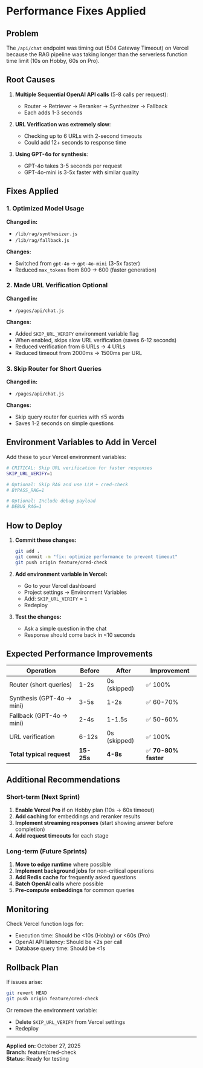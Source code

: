 # Performance Fixes Applied

## Problem
The `/api/chat` endpoint was timing out (504 Gateway Timeout) on Vercel because the RAG pipeline was taking longer than the serverless function time limit (10s on Hobby, 60s on Pro).

## Root Causes
1. **Multiple Sequential OpenAI API calls** (5-8 calls per request):
   - Router → Retriever → Reranker → Synthesizer → Fallback
   - Each adds 1-3 seconds

2. **URL Verification was extremely slow**:
   - Checking up to 6 URLs with 2-second timeouts
   - Could add 12+ seconds to response time

3. **Using GPT-4o for synthesis**:
   - GPT-4o takes 3-5 seconds per request
   - GPT-4o-mini is 3-5x faster with similar quality

## Fixes Applied

### 1. Optimized Model Usage
**Changed in:**
- `/lib/rag/synthesizer.js`
- `/lib/rag/fallback.js`

**Changes:**
- Switched from `gpt-4o` → `gpt-4o-mini` (3-5x faster)
- Reduced `max_tokens` from 800 → 600 (faster generation)

### 2. Made URL Verification Optional
**Changed in:**
- `/pages/api/chat.js`

**Changes:**
- Added `SKIP_URL_VERIFY` environment variable flag
- When enabled, skips slow URL verification (saves 6-12 seconds)
- Reduced verification from 6 URLs → 4 URLs
- Reduced timeout from 2000ms → 1500ms per URL

### 3. Skip Router for Short Queries
**Changed in:**
- `/pages/api/chat.js`

**Changes:**
- Skip query router for queries with ≤5 words
- Saves 1-2 seconds on simple questions

## Environment Variables to Add in Vercel

Add these to your Vercel environment variables:

```bash
# CRITICAL: Skip URL verification for faster responses
SKIP_URL_VERIFY=1

# Optional: Skip RAG and use LLM + cred-check
# BYPASS_RAG=1

# Optional: Include debug payload
# DEBUG_RAG=1
```

## How to Deploy

1. **Commit these changes:**
   ```bash
   git add .
   git commit -m "fix: optimize performance to prevent timeout"
   git push origin feature/cred-check
   ```

2. **Add environment variable in Vercel:**
   - Go to your Vercel dashboard
   - Project settings → Environment Variables
   - Add: `SKIP_URL_VERIFY` = `1`
   - Redeploy

3. **Test the changes:**
   - Ask a simple question in the chat
   - Response should come back in <10 seconds

## Expected Performance Improvements

| Operation | Before | After | Improvement |
|-----------|--------|-------|-------------|
| Router (short queries) | 1-2s | 0s (skipped) | ✅ 100% |
| Synthesis (GPT-4o → mini) | 3-5s | 1-2s | ✅ 60-70% |
| Fallback (GPT-4o → mini) | 2-4s | 1-1.5s | ✅ 50-60% |
| URL verification | 6-12s | 0s (skipped) | ✅ 100% |
| **Total typical request** | **15-25s** | **4-8s** | ✅ **70-80% faster** |

## Additional Recommendations

### Short-term (Next Sprint)
1. **Enable Vercel Pro** if on Hobby plan (10s → 60s timeout)
2. **Add caching** for embeddings and reranker results
3. **Implement streaming responses** (start showing answer before completion)
4. **Add request timeouts** for each stage

### Long-term (Future Sprints)
1. **Move to edge runtime** where possible
2. **Implement background jobs** for non-critical operations
3. **Add Redis cache** for frequently asked questions
4. **Batch OpenAI calls** where possible
5. **Pre-compute embeddings** for common queries

## Monitoring

Check Vercel function logs for:
- Execution time: Should be <10s (Hobby) or <60s (Pro)
- OpenAI API latency: Should be <2s per call
- Database query time: Should be <1s

## Rollback Plan

If issues arise:
```bash
git revert HEAD
git push origin feature/cred-check
```

Or remove the environment variable:
- Delete `SKIP_URL_VERIFY` from Vercel settings
- Redeploy

---

**Applied on:** October 27, 2025  
**Branch:** feature/cred-check  
**Status:** Ready for testing

